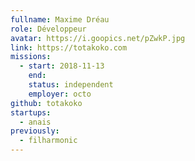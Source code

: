 ```yaml
---
fullname: Maxime Dréau
role: Développeur
avatar: https://i.goopics.net/pZwkP.jpg
link: https://totakoko.com
missions:
  - start: 2018-11-13
    end:
    status: independent
    employer: octo
github: totakoko
startups:
  - anais
previously:
  - filharmonic
---
```

